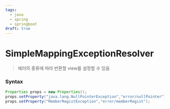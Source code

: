 ```yaml
---
tags:
  - java
  - spring
  - springboot
draft: true
---
```

# SimpleMappingExceptionResolver
> 에러의 종류에 따라 반환할 view를 설정할 수 있음


### Syntax
```Java
Properties props = new Properties();  
props.setProperty("java.lang.NullPointerException","error/nullPointer");  
props.setProperty("MemberRegistException","error/memberRegist");
```